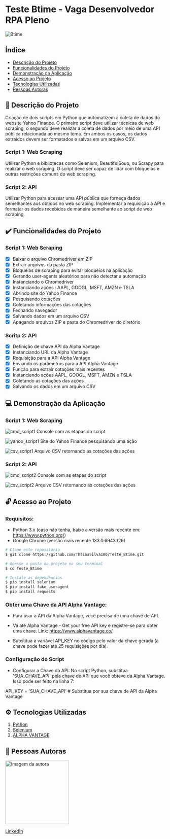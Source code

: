 # Teste Btime - Vaga Desenvolvedor RPA Pleno
![Btime](./img/btime.jpg)

## Índice
- <a href="@descricao">Descrição do Projeto</a>
- <a href="#funcinalidades">Funcionalidades do Projeto</a>
- <a href="#demonstracao">Demonstração da Aplicação</a>
- <a href="#acesso">Acesso ao Projeto</a>
- <a href="#tecnologias">Tecnologias Utilizadas</a>
- <a href="#autoreas">Pessoas Autoras</a>

## 📄 Descrição do Projeto
Criação de dois scripts em Python que automatizem a coleta de dados do website Yahoo Finance. O primeiro script deve utilizar técnicas de web scraping, o segundo deve realizar a coleta de dados por meio de uma API pública relacionada ao mesmo tema. Em ambos os casos, os dados extraídos devem ser formatados e salvos em um arquivo CSV.

### Script 1: Web Scraping
Utilizar Python e bibliotecas como Selenium, BeautifulSoup, ou Scrapy para realizar o web scraping.
O script deve ser capaz de lidar com bloqueios e outras restrições comuns do web scraping.

### Script 2: API
Utilizar Python para acessar uma API pública que forneça dados semelhantes aos obtidos no web scraping.
Implementar a requisição à API e formatar os dados recebidos de maneira semelhante ao script de web scraping. 

## ✔️ Funcionalidades do Projeto
### Script 1: Web Scraping
- [x] Baixar o arquivo Chromedriver em ZIP
- [x] Extrair arquivos da pasta ZIP
- [x] Bloqueios de scraping para evitar bloqueios na aplicação
- [x] Gerando user-agents aleatórios para não detectar a automação
- [x] Instanciando o Chromedriver
- [x] Instanciando ações : AAPL, GOOGL, MSFT, AMZN e TSLA
- [x] Abrindo site do Yahoo Finance
- [x] Pesquisando cotações 
- [x] Coletando informações das cotações
- [x] Fechando navegador
- [x] Salvando dados em um arquivo CSV
- [x] Apagando arquivos ZIP e pasta do Chromedriver do diretório

### Scritp 2: API
- [x] Definição de chave API da Alpha Vantage
- [x] Instanciando URL da Alpha Vantage
- [x] Requisição para a API Alpha Vantage
- [x] Enviando os parâmetros para a API Alpha Vantage
- [x] Função para extrair cotações mais recentes
- [x] Instanciando ações AAPL, GOOGL, MSFT, AMZN e TSLA
- [x] Coletando as cotações das ações
- [x] Salvando os dados em um arquivo CSV

## 💻 Demonstração da Aplicação
### Script 1: Web Scraping
![cmd_script1](./img/cmd_script1.png)
Console com as etapas do script 

![yahoo_script1](./img/yahoo_script1.png)
Site do Yahoo Finance pesquisando uma ação

![csv_script1](./img/CSV_script1.png)
Arquivo CSV retornando as cotações das ações

### Script 2: API
![cmd_script2](./img/cmd_script2.png)
Console com as etapas do script 

![csv_script2](./img/CSV_script2.png)
Arquivo CSV retornando as cotações das ações

## 🔓 Acesso ao Projeto
### Requisitos:
- Python 3.x (caso não tenha, baixe a versão mais recente em: https://www.python.org/)
- Google Chrome (versão mais recente 133.0.6943.126)

```bash
# Clone este repositório
$ git clone https://github.com/ThainaSilva100/Teste_Btime.git

# Acesse a pasta do projeto no seu terminal
$ cd Teste_Btime

# Instale as dependências
$ pip install selenium
$ pip install fake_useragent
$ pip install requests
```

### Obter uma Chave da API Alpha Vantage:

- Para usar a API da Alpha Vantage, você precisa de uma chave de API.

- Vá até Alpha Vantage - Get your free API key e registre-se para obter uma chave.
Link: https://www.alphavantage.co/

- Substitua a variável API_KEY no código pelo valor da chave gerada (a chave pode fazer até 25 requisições por dia).

### Configuração do Script

- Configurar a Chave da API: No script Python, substitua 'SUA_CHAVE_API' pela chave de API que você obteve da Alpha Vantage. Isso pode ser feito na linha 7:

API_KEY = 'SUA_CHAVE_API'  # Substitua por sua chave de API da Alpha Vantage

## ⚙️ Tecnologias Utilizadas
1. [Python](https://www.python.org/)
2. [Selenium](https://www.selenium.dev/)
3. [ALPHA VANTAGE](https://www.alphavantage.co/)

## 🙂 Pessoas Autoras
<img src="./img/foto_thaina.jpeg" alt="Imagem da autora" style="width: 200px; height: auto;">

[LinkedIn](https://www.linkedin.com/in/thaina-silva-655302178/) 

